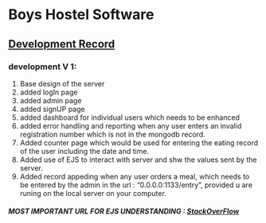 
<h1>Boys Hostel Software </h1>
<h2><u>Development Record</u></h2>
<h3>development V 1:</h3>
<ol>
  <li>Base design of the server</li>
    <li> added logIn page</li>
    <li> added admin page</li>
   <li> added signUP page</li>
    <li> added dashboard  for individual users which needs to be enhanced</li>
   <li> added error handling and reporting when any user enters an invalid registration number which is not in the mongodb record.</li>
    <li> Added counter page which would be used for entering the eating record of the user including the date and time.</li>
    <li> Added use of EJS to interact with server and shw the values sent by the server.</li>
    <li> Added record appeding when any user orders a meal, which needs to be entered by the admin in the url : “0.0.0.0:1133/entry”, provided u are runing on the local server on your computer.</li>
 </ol>
	
<h5>MOST IMPORTANT URL FOR EJS UNDERSTANDING : <a href="https://stackoverflow.com/questions/41369780/using-ajax-in-node-js-with-ejs" target="_blank">StackOverFlow</a>
